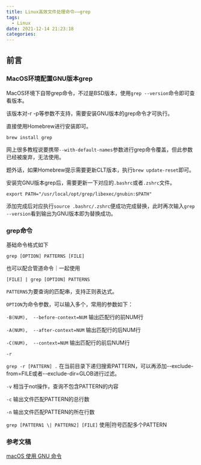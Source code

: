 ```yaml
---
title: Linux高效文件处理命令——grep
tags:
  - Linux
date: 2021-12-14 21:23:18
categories:
---
```


## 前言

### MacOS环境配置GNU版本grep
MacOS环境下自带grep命令，不过是BSD版本，使用`grep --version`命令即可查看版本。

该版本对-r -p等参数不支持，需要安装GNU版本的grep命令才可执行。

直接使用Homebrew进行安装即可。
```
brew install grep
```
网上很多教程说要携带`--with-default-names`参数进行grep命令覆盖，但此参数已经被废弃，无法使用。

题外话，如果Homebrew提示需要更新CLT版本，执行`brew update-reset`即可。

安装完GNU版本grep后，需要更新一下对应的`.bashrc`或者`.zshrc`文件。
```
export PATH="/usr/local/opt/grep/libexec/gnubin:$PATH"
```
添加完成后对应执行`source .bashrc/.zshrc`便成功完成替换，此时再次输入`grep --version`看到输出为GNU版本即为替换成功。

### grep命令

基础命令格式如下
```
grep [OPTION] PATTERNS [FILE]
```
也可以配合管道命令｜一起使用
```
[FILE] | grep [OPTION] PATTERNS
```
`PATTERNS`为要查询的匹配串，支持正则表达式。

`OPTION`为命令参数，可以输入多个，常用的参数如下：

`-B(NUM),  --before-context=NUM`
输出匹配行的前NUM行

`-A(NUM),  --after-context=NUM`
输出匹配行的后NUM行

`-C(NUM),  --context=NUM`
输出匹配行的前后NUM行

`-r`

`grep -r [PATTERN] .`
在当前目录下递归搜索PATTERN，可以再添加--exclude-from=FILE或者--exclude-dir=GLOB进行过滤。

`-v`
相当于not操作，查询不包含PATTERN的内容

`-c` 
输出文件匹配PATTERN的总行数

`-n`
输出文件匹配PATTERN的所在行数

`grep [PATTERN1 \| PATTERN2] [FILE]`
使用\|符号匹配多个PATTERN


### 参考文稿

[macOS 使用 GNU 命令](https://blog.cotes.info/posts/use-gnu-utilities-in-mac/)